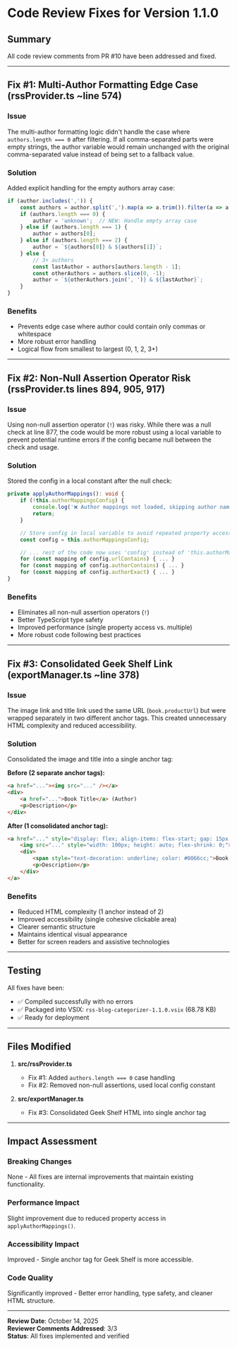 # Code Review Fixes for Version 1.1.0

## Summary

All code review comments from PR #10 have been addressed and fixed.

---

## Fix #1: Multi-Author Formatting Edge Case (rssProvider.ts ~line 574)

### Issue
The multi-author formatting logic didn't handle the case where `authors.length === 0` after filtering. If all comma-separated parts were empty strings, the author variable would remain unchanged with the original comma-separated value instead of being set to a fallback value.

### Solution
Added explicit handling for the empty authors array case:

```typescript
if (author.includes(',')) {
    const authors = author.split(',').map(a => a.trim()).filter(a => a.length > 0);
    if (authors.length === 0) {
        author = 'unknown';  // NEW: Handle empty array case
    } else if (authors.length === 1) {
        author = authors[0];
    } else if (authors.length === 2) {
        author = `${authors[0]} & ${authors[1]}`;
    } else {
        // 3+ authors
        const lastAuthor = authors[authors.length - 1];
        const otherAuthors = authors.slice(0, -1);
        author = `${otherAuthors.join(', ')} & ${lastAuthor}`;
    }
}
```

### Benefits
- Prevents edge case where author could contain only commas or whitespace
- More robust error handling
- Logical flow from smallest to largest (0, 1, 2, 3+)

---

## Fix #2: Non-Null Assertion Operator Risk (rssProvider.ts lines 894, 905, 917)

### Issue
Using non-null assertion operator (`!`) was risky. While there was a null check at line 877, the code would be more robust using a local variable to prevent potential runtime errors if the config became null between the check and usage.

### Solution
Stored the config in a local constant after the null check:

```typescript
private applyAuthorMappings(): void {
    if (!this.authorMappingsConfig) {
        console.log('❌ Author mappings not loaded, skipping author name updates');
        return;
    }

    // Store config in local variable to avoid repeated property access and ensure type safety
    const config = this.authorMappingsConfig;

    // ... rest of the code now uses 'config' instead of 'this.authorMappingsConfig!'
    for (const mapping of config.urlContains) { ... }
    for (const mapping of config.authorContains) { ... }
    for (const mapping of config.authorExact) { ... }
}
```

### Benefits
- Eliminates all non-null assertion operators (`!`)
- Better TypeScript type safety
- Improved performance (single property access vs. multiple)
- More robust code following best practices

---

## Fix #3: Consolidated Geek Shelf Link (exportManager.ts ~line 378)

### Issue
The image link and title link used the same URL (`book.productUrl`) but were wrapped separately in two different anchor tags. This created unnecessary HTML complexity and reduced accessibility.

### Solution
Consolidated the image and title into a single anchor tag:

**Before (2 separate anchor tags):**
```html
<a href="..."><img src="..." /></a>
<div>
    <a href="...">Book Title</a> (Author)
    <p>Description</p>
</div>
```

**After (1 consolidated anchor tag):**
```html
<a href="..." style="display: flex; align-items: flex-start; gap: 15px; ...">
    <img src="..." style="width: 100px; height: auto; flex-shrink: 0;">
    <div>
        <span style="text-decoration: underline; color: #0066cc;">Book Title</span> (Author)
        <p>Description</p>
    </div>
</a>
```

### Benefits
- Reduced HTML complexity (1 anchor instead of 2)
- Improved accessibility (single cohesive clickable area)
- Clearer semantic structure
- Maintains identical visual appearance
- Better for screen readers and assistive technologies

---

## Testing

All fixes have been:
- ✅ Compiled successfully with no errors
- ✅ Packaged into VSIX: `rss-blog-categorizer-1.1.0.vsix` (68.78 KB)
- ✅ Ready for deployment

---

## Files Modified

1. **src/rssProvider.ts**
   - Fix #1: Added `authors.length === 0` case handling
   - Fix #2: Removed non-null assertions, used local config constant

2. **src/exportManager.ts**
   - Fix #3: Consolidated Geek Shelf HTML into single anchor tag

---

## Impact Assessment

### Breaking Changes
None - All fixes are internal improvements that maintain existing functionality.

### Performance Impact
Slight improvement due to reduced property access in `applyAuthorMappings()`.

### Accessibility Impact
Improved - Single anchor tag for Geek Shelf is more accessible.

### Code Quality
Significantly improved - Better error handling, type safety, and cleaner HTML structure.

---

**Review Date**: October 14, 2025  
**Reviewer Comments Addressed**: 3/3  
**Status**: All fixes implemented and verified
